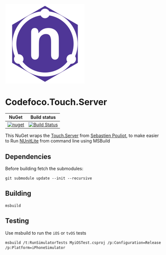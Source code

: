 [![Logo](https://raw.githubusercontent.com/codefoco/Codefoco.Touch.Server/main/Codefoco.Touch.Server.png)]()

 
 Codefoco.Touch.Server
 =====================



 
| NuGet | Build status |
| ------|------|
|[![nuget](https://badgen.net/nuget/v/Codefoco.Touch.Server?icon=nuget)](https://www.nuget.org/packages/Codefoco.Touch.Server)|[![Build Status](https://dev.azure.com/codefoco/NuGets/_apis/build/status/Codefoco.Touch.Server/Codefoco.Touch.Server?branchName=main)](https://dev.azure.com/codefoco/NuGets/_build/latest?definitionId=6&branchName=main)|

 This NuGet wraps the [Touch.Server](https://github.com/spouliot/Touch.Unit/tree/main/Touch.Server) from [Sebastien Pouliot](https://github.com/spouliot/), to make easier to Run [NUnitLite](https://docs.microsoft.com/en-us/xamarin/ios/deploy-test/touch.unit) from command line using MSBuild


Dependencies
---------
Before building fetch the submodules:

    git submodule update --init --recursive

Building
---------
    msbuild

Testing
---------
Use msbuild to run the `iOS` or `tvOS` tests

    msbuild /t:RunSimulatorTests MyiOSTest.csproj /p:Configuration=Release /p:Platform=iPhoneSimulator
